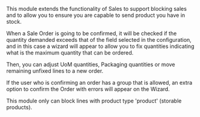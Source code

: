 This module extends the functionality of Sales to support blocking sales and to allow you to ensure you are capable to send product you have in stock.

When a Sale Order is going to be confirmed, it will be checked if the quantity demanded exceeds that of the field selected in the configuration, and in this case a wizard will appear to allow you to fix quantities indicating what is the maximum quantity that can be ordered.

Then, you can adjust UoM quantities, Packaging quantities or move remaining unfixed lines to a new order.

If the user who is confirming an order has a group that is allowed, an extra option to confirm the Order with errors will appear on the Wizard.

This module only can block lines with product type 'product' (storable products).
